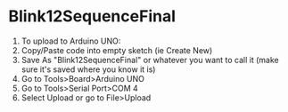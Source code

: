 Blink12SequenceFinal
====================
1. To upload to Arduino UNO:
2. Copy/Paste code into empty sketch (ie Create New)
3. Save As "Blink12SequenceFinal" or whatever you want to call it (make sure it's saved where you know it is)
4. Go to Tools>Board>Arduino UNO
5. Go to Tools>Serial Port>COM 4
6. Select Upload or go to File>Upload
